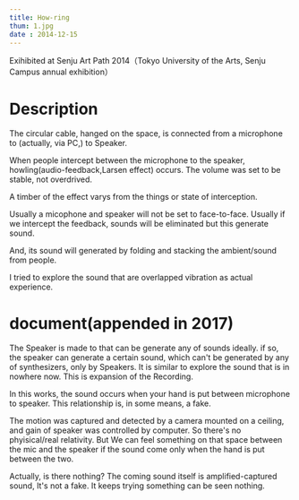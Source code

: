 ```yaml
---
title: How-ring
thum: 1.jpg
date : 2014-12-15
---
```


Exihibited at Senju Art Path 2014（Tokyo University of the Arts, Senju Campus annual exhibition）

# Description

The circular cable, hanged on the space, is connected from a microphone to (actually, via PC,) to Speaker.

When people intercept between the microphone to the speaker, howling(audio-feedback,Larsen effect) occurs. The volume was set to be stable, not overdrived.

A timber of the effect varys from the things or state of interception.

Usually a micophone and speaker will not be set to face-to-face. Usually if we intercept the feedback, sounds will be eliminated but this generate sound.

And, its sound will generated by folding and stacking the ambient/sound from people.

I tried to explore the sound that are overlapped vibration as actual experience.


<a href="2.jpg" alt=""></a>

# document(appended in 2017)

The Speaker is made to that can be generate any of sounds ideally.
if so, the speaker can generate a certain sound, which can't be generated by any of synthesizers, only by Speakers.
It is similar to explore the sound that is in nowhere now. This is expansion of the Recording.

In this works, the sound occurs when your hand is put between microphone to speaker. This relationship is, in some means, a fake.

The motion was captured and detected by a camera mounted on a ceiling, and gain of speaker was controlled by computer.
So there's no phyisical/real relativity. But We can feel something on that space between the mic and the speaker if the sound come only when the hand is put between the two.

Actually, is there nothing? The coming sound itself is amplified-captured sound, It's not a fake. It keeps trying something can be seen nothing.


<a href="3.jpg" alt=""></a>
<a href="4.jpg" alt=""></a>
